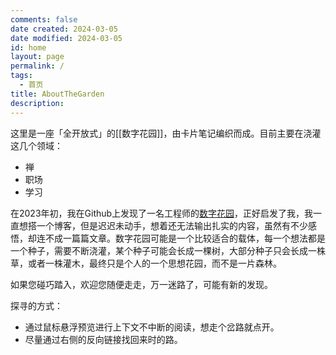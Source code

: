 ```yaml
---
comments: false
date created: 2024-03-05
date modified: 2024-03-05
id: home
layout: page
permalink: /
tags:
  - 首页
title: AboutTheGarden
description:
---
```

这里是一座「全开放式」的[[数字花园]]，由卡片笔记编织而成。目前主要在浇灌这几个领域：

- 禅
- 职场
- 学习

在2023年初，我在Github上发现了一名工程师的[数字花园](https://github.com/oldwinter/knowledge-garden)，正好启发了我，我一直想搭一个博客，但是迟迟未动手，想着还无法输出扎实的内容，虽然有不少感悟，却连不成一篇篇文章。数字花园可能是一个比较适合的载体，每一个想法都是一个种子，需要不断浇灌，某个种子可能会长成一棵树，大部分种子只会长成一株草，或者一株灌木，最终只是个人的一个思想花园，而不是一片森林。

如果您碰巧踏入，欢迎您随便走走，万一迷路了，可能有新的发现。

探寻的方式：
- 通过鼠标悬浮预览进行上下文不中断的阅读，想走个岔路就点开。
- 尽量通过右侧的反向链接找回来时的路。